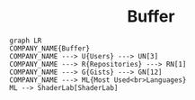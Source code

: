 <h1 align="center">Buffer</h1>

```mermaid
graph LR
COMPANY_NAME{Buffer}
COMPANY_NAME ---> U{Users} ---> UN[3]
COMPANY_NAME ---> R{Repositories} ---> RN[1]
COMPANY_NAME ---> G{Gists} ---> GN[12]
COMPANY_NAME ---> ML{Most Used<br>Languages}
ML --> ShaderLab[ShaderLab]
```
